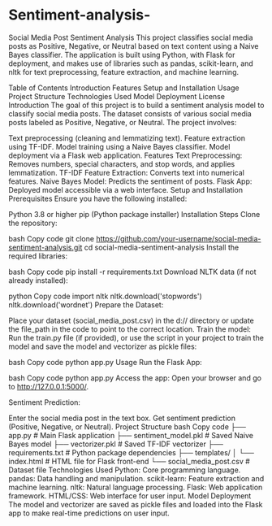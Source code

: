 # Sentiment-analysis-
Social Media Post Sentiment Analysis
This project classifies social media posts as Positive, Negative, or Neutral based on text content using a Naive Bayes classifier. The application is built using Python, with Flask for deployment, and makes use of libraries such as pandas, scikit-learn, and nltk for text preprocessing, feature extraction, and machine learning.

Table of Contents
Introduction
Features
Setup and Installation
Usage
Project Structure
Technologies Used
Model Deployment
License
Introduction
The goal of this project is to build a sentiment analysis model to classify social media posts. The dataset consists of various social media posts labeled as Positive, Negative, or Neutral. The project involves:

Text preprocessing (cleaning and lemmatizing text).
Feature extraction using TF-IDF.
Model training using a Naive Bayes classifier.
Model deployment via a Flask web application.
Features
Text Preprocessing: Removes numbers, special characters, and stop words, and applies lemmatization.
TF-IDF Feature Extraction: Converts text into numerical features.
Naive Bayes Model: Predicts the sentiment of posts.
Flask App: Deployed model accessible via a web interface.
Setup and Installation
Prerequisites
Ensure you have the following installed:

Python 3.8 or higher
pip (Python package installer)
Installation Steps
Clone the repository:

bash
Copy code
git clone https://github.com/your-username/social-media-sentiment-analysis.git
cd social-media-sentiment-analysis
Install the required libraries:

bash
Copy code
pip install -r requirements.txt
Download NLTK data (if not already installed):

python
Copy code
import nltk
nltk.download('stopwords')
nltk.download('wordnet')
Prepare the Dataset:

Place your dataset (social_media_post.csv) in the d:// directory or update the file_path in the code to point to the correct location.
Train the model: Run the train.py file (if provided), or use the script in your project to train the model and save the model and vectorizer as pickle files:

bash
Copy code
python app.py
Usage
Run the Flask App:

bash
Copy code
python app.py
Access the app: Open your browser and go to http://127.0.0.1:5000/.

Sentiment Prediction:

Enter the social media post in the text box.
Get sentiment prediction (Positive, Negative, or Neutral).
Project Structure
bash
Copy code
├── app.py              # Main Flask application
├── sentiment_model.pkl  # Saved Naive Bayes model
├── vectorizer.pkl       # Saved TF-IDF vectorizer
├── requirements.txt     # Python package dependencies
├── templates/
│   └── index.html       # HTML file for Flask front-end
└── social_media_post.csv # Dataset file
Technologies Used
Python: Core programming language.
pandas: Data handling and manipulation.
scikit-learn: Feature extraction and machine learning.
nltk: Natural language processing.
Flask: Web application framework.
HTML/CSS: Web interface for user input.
Model Deployment
The model and vectorizer are saved as pickle files and loaded into the Flask app to make real-time predictions on user input.
